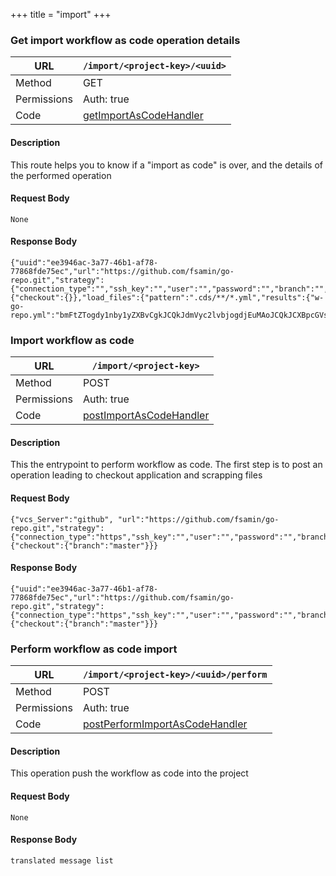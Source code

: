 +++
title = "import"
+++


### Get import workflow as code operation details

URL         | **`/import/<project-key>/<uuid>`**
----------- |----------
Method      | GET     
Permissions |  Auth: true
Code        | [getImportAsCodeHandler](https://github.com/ovh/cds/search?q=%22func+%28api+*API%29+getImportAsCodeHandler%22)
    

#### Description
This route helps you to know if a "import as code" is over, and the details of the performed operation


#### Request Body
```
None
```

#### Response Body
```
{"uuid":"ee3946ac-3a77-46b1-af78-77868fde75ec","url":"https://github.com/fsamin/go-repo.git","strategy":{"connection_type":"","ssh_key":"","user":"","password":"","branch":"","default_branch":"","pgp_key":""},"setup":{"checkout":{}},"load_files":{"pattern":".cds/**/*.yml","results":{"w-go-repo.yml":"bmFtZTogdy1nby1yZXBvCgkJCQkJdmVyc2lvbjogdjEuMAoJCQkJCXBpcGVsaW5lOiBidWlsZAoJCQkJCWFwcGxpY2F0aW9uOiBnby1yZXBvCgkJCQkJcGlwZWxpbmVfaG9va3M6CgkJCQkJLSB0eXBlOiBSZXBvc2l0b3J5V2ViSG9vawoJCQkJCQ=="}},"status":2}
```


### Import workflow as code

URL         | **`/import/<project-key>`**
----------- |----------
Method      | POST     
Permissions |  Auth: true
Code        | [postImportAsCodeHandler](https://github.com/ovh/cds/search?q=%22func+%28api+*API%29+postImportAsCodeHandler%22)
    

#### Description
This the entrypoint to perform workflow as code. The first step is to post an operation leading to checkout application and scrapping files


#### Request Body
```
{"vcs_Server":"github", "url":"https://github.com/fsamin/go-repo.git","strategy":{"connection_type":"https","ssh_key":"","user":"","password":"","branch":"","default_branch":"master","pgp_key":""},"setup":{"checkout":{"branch":"master"}}}
```

#### Response Body
```
{"uuid":"ee3946ac-3a77-46b1-af78-77868fde75ec","url":"https://github.com/fsamin/go-repo.git","strategy":{"connection_type":"https","ssh_key":"","user":"","password":"","branch":"","default_branch":"master","pgp_key":""},"setup":{"checkout":{"branch":"master"}}}
```


### Perform workflow as code import

URL         | **`/import/<project-key>/<uuid>/perform`**
----------- |----------
Method      | POST     
Permissions |  Auth: true
Code        | [postPerformImportAsCodeHandler](https://github.com/ovh/cds/search?q=%22func+%28api+*API%29+postPerformImportAsCodeHandler%22)
    

#### Description
This operation push the workflow as code into the project


#### Request Body
```
None
```

#### Response Body
```
translated message list
```


